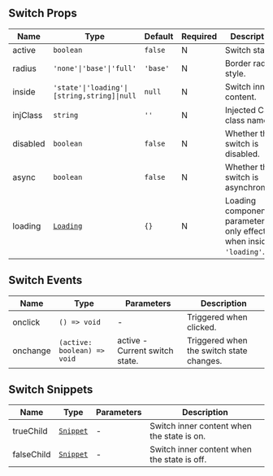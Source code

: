 ## Switch Props

| Name     | Type                                                            | Default  | Required | Description                                                              |
| -------- | --------------------------------------------------------------- | -------- | -------- | ------------------------------------------------------------------------ |
| active   | `boolean`                                                       | `false`  | N        | Switch state.                                                            |
| radius   | `'none'\|'base'\|'full'`                                        | `'base'` | N        | Border radius style.                                                     |
| inside   | `'state'\|'loading'\|[string,string]\|null`                     | `null`   | N        | Switch inner content.                                                    |
| injClass | `string`                                                        | `''`     | N        | Injected CSS class name.                                                 |
| disabled | `boolean`                                                       | `false`  | N        | Whether the switch is disabled.                                          |
| async    | `boolean`                                                       | `false`  | N        | Whether the switch is asynchronous.                                      |
| loading  | [`Loading`](https://stdf.design/#/components?nav=loading&tab=1) | `{}`     | N        | Loading component parameters, only effective when inside is `'loading'`. |

## Switch Events

| Name     | Type                        | Parameters                     | Description                              |
| -------- | --------------------------- | ------------------------------ | ---------------------------------------- |
| onclick  | `() => void`                | -                              | Triggered when clicked.                  |
| onchange | `(active: boolean) => void` | active - Current switch state. | Triggered when the switch state changes. |

## Switch Snippets

| Name       | Type                                                                | Parameters | Description                                 |
| ---------- | ------------------------------------------------------------------- | ---------- | ------------------------------------------- |
| trueChild  | [`Snippet`](https://svelte.dev/docs/svelte/snippet#Typing-snippets) | -          | Switch inner content when the state is on.  |
| falseChild | [`Snippet`](https://svelte.dev/docs/svelte/snippet#Typing-snippets) | -          | Switch inner content when the state is off. |
